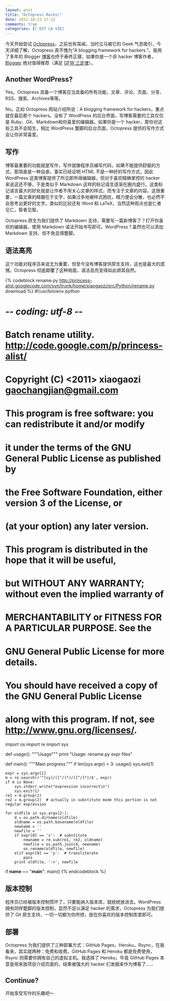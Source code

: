 ```yaml
---
layout: post
title: "Octopress Rocks!"
date: 2011-10-23 17:12
comments: true
categories: [C'EST LA VIE]
---
```


今天开始尝试 [Octopress](http://octopress.org/)，之前也有耳闻，当时立马被它的 Geek 气息吸引，今天详细了解，Octopress 真不愧为“A blogging framework for hackers.”。我用了多年的 Blogger [博客](http://xiaogaozi.blogspot.com)也终于寿终正寝，如果你是一个非 hacker 博客作者，[Blogger](http://www.blogger.com/) 绝对值得推荐（满足 [GFW 三定律](http://www.dbanotes.net/review/gfw_rule.html)）。

## Another WordPress? ##

Yes。Octopress 具备一个博客应当具备的所有功能，文章、评论、页面、分享、RSS、搜索、Archives等等。

No。正如 Octopress 网站介绍所说：A blogging framework for hackers，重点就在最后那个 hackers。没有了 WordPress 的后台界面，写博客需要的工具仅仅是 Ruby、Git、Markdown和你喜爱的编辑器。如果你是一个 hacker，那你对这些工具不会陌生，相比 WordPress 蹩脚的后台页面，Octopress 提供的写作方式会让你非常喜爱。

## 写作 ##

博客最重要的功能就是写作，写作就像程序员编写代码，如果不能提供舒服的方式，那简直是一种自虐。事实已经证明 HTML 不是一种好的写作方式，因此 WordPress 这类博客提供了所见即所得编辑器，但对于喜欢精确掌控的 hacker 来说这还不够，于是类似于 Markdown 这样的标记语言逐渐在圈内盛行。这类标记语言最大的好处就是让作者不用关心文章的样式，而专注于文章的内容。这很重要，一篇文章的精髓在于文字，如果过多地被样式困扰，精力便会分散，也必然不会思考出更好的文字。类似的比较还有 Word 和 LaTeX，当然这种观点也是仁者见仁，智者见智。

Octopress 原生为我们提供了 Markdown 支持，需要写一篇新博客了？打开你喜欢的编辑器，使用 Markdown 语法开始书写即可。WordPress？虽然也可以添加 Markdown 支持，但不免显得蹩脚。

## 语法高亮 ##

这个功能对程序员来说尤为重要，但至今没有博客提供原生支持，这也是最大的遗憾。Octopress 彻底颠覆了这种局面，语法高亮变得如此顺其自然。

{% codeblock rename.py http://princess-alist.googlecode.com/svn/trunk/home/xiaogaozi/src/Python/rename.py download %}
#!/usr/bin/env python
# -*- coding: utf-8 -*-

# Batch rename utility. <http://code.google.com/p/princess-alist/>
# Copyright (C) <2011>  xiaogaozi <gaochangjian@gmail.com>
# 
# This program is free software: you can redistribute it and/or modify
# it under the terms of the GNU General Public License as published by
# the Free Software Foundation, either version 3 of the License, or
# (at your option) any later version.
# 
# This program is distributed in the hope that it will be useful,
# but WITHOUT ANY WARRANTY; without even the implied warranty of
# MERCHANTABILITY or FITNESS FOR A PARTICULAR PURPOSE.  See the
# GNU General Public License for more details.
# 
# You should have received a copy of the GNU General Public License
# along with this program.  If not, see <http://www.gnu.org/licenses/>.

import os
import re
import sys

def usage():
    """Usage"""
    print "Usage: rename.py expr files"

def main():
    """Main progress."""
    if len(sys.argv) < 3:
        usage()
        sys.exit(1)

    expr = sys.argv[1]
    m = re.search(r'^[sy]/([^/]*)/([^/]*)/$', expr)
    if m is None:
        sys.stderr.write("expression incorrect\n")
        sys.exit(1)
    re1 = m.group(1)
    re2 = m.group(2)  # actually in substitute mode this portion is not regular expression

    for oldfile in sys.argv[2:]:
        d = os.path.dirname(oldfile)
        oldname = os.path.basename(oldfile)
        newname = ''
        newfile = ''
        if expr[0] == 's':  # substitute
            newname = re.sub(re1, re2, oldname)
            newfile = os.path.join(d, newname)
            os.rename(oldfile, newfile)
        elif expr[0] == 'y':  # transliterate
            pass
        print oldfile, '->', newfile

if __name__ == "__main__":
    main()
{% endcodeblock %}

## 版本控制 ##

程序员已经被版本控制惯坏了，只要能纳入版本库，就统统放进去。WordPress 拥有同样蹩脚的版本控制，显然不足以满足 hacker 的需求，Octopress 为我们提供了 Git 原生支持，一切一切都为你所控，放在你喜欢的版本控制库里即可。

## 部署 ##

Octopress 为我们提供了三种部署方式：GitHub Pages，Heroku，Rsync，在我看来，其实就两种：免费和收费。GitHub Pages 和 Heroku 都是免费使用，Rsync 则需要你拥有自己的虚拟主机。我选择了 Heroku，毕竟 GitHub Pages 本意是用来放项目介绍页面的，结果被强大的 hacker 们发掘来作为博客了……

## Continue? ##

开始享受写作的乐趣吧～
